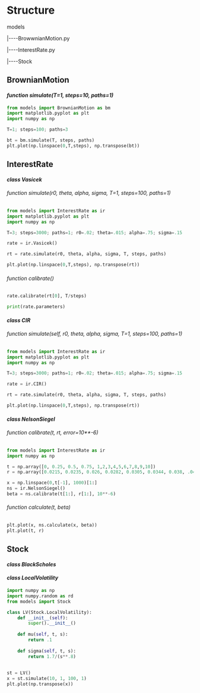 # Structure

models

|----BrowwnianMotion.py

|----InterestRate.py

|----Stock

## BrownianMotion

#### _function simulate(T=1, steps=10, paths=1)_

```py
from models import BrownianMotion as bm
import matplotlib.pyplot as plt
import numpy as np

T=1; steps=100; paths=3

bt = bm.simulate(T, steps, paths)
plt.plot(np.linspace(0,T,steps), np.transpose(bt))
```

## InterestRate

#### _class Vasicek_

###### _function simulate(r0, theta, alpha, sigma, T=1, steps=100, paths=1)_

```py
from models import InterestRate as ir
import matplotlib.pyplot as plt
import numpy as np

T=3; steps=3000; paths=1; r0=.02; theta=.015; alpha=.75; sigma=.15

rate = ir.Vasicek()

rt = rate.simulate(r0, theta, alpha, sigma, T, steps, paths)

plt.plot(np.linspace(0,T,steps), np.transpose(rt))
```

###### _function calibrate()_

```py
rate.calibrate(rt[0], T/steps)

print(rate.parameters)

```

#### _class CIR_

###### _function simulate(self, r0, theta, alpha, sigma, T=1, steps=100, paths=1)_

```py
from models import InterestRate as ir
import matplotlib.pyplot as plt
import numpy as np

T=3; steps=3000; paths=1; r0=.02; theta=.015; alpha=.75; sigma=.15

rate = ir.CIR()

rt = rate.simulate(r0, theta, alpha, sigma, T, steps, paths)

plt.plot(np.linspace(0,T,steps), np.transpose(rt))
```

#### _class NelsonSiegel_

###### _function calibrate(t, rt, error=10**-6)_
```py
from models import InterestRate as ir
import numpy as np

t = np.array([0, 0.25, 0.5, 0.75, 1,2,3,4,5,6,7,8,9,10])
r = np.array([0.0215, 0.0235, 0.026, 0.0282, 0.0305, 0.0344, 0.038, .0425, .045, .0468, .0482, .0494, .0503, .0511])

x = np.linspace(0,t[-1], 1000)[1:]
ns = ir.NelsonSiegel()
beta = ns.calibrate(t[1:], r[1:], 10**-6)

```
###### _function calculate(t, beta)_

```py
plt.plot(x, ns.calculate(x, beta))
plt.plot(t, r)
```

## Stock

#### _class BlackScholes_

#### _class LocalVolatility_

```py
import numpy as np
import numpy.random as rd
from models import Stock

class LV(Stock.LocalVolatility):
    def __init__(self):
        super().__init__()
            
    def mu(self, t, s):
        return .1
    
    def sigma(self, t, s):
        return 1.7/(s**.8)
    
    
st = LV()
x = st.simulate(10, 1, 100, 1)
plt.plot(np.transpose(x))
```
